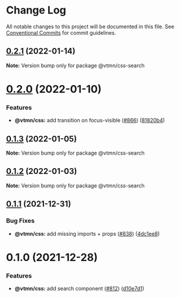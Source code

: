 # Change Log

All notable changes to this project will be documented in this file.
See [Conventional Commits](https://conventionalcommits.org) for commit guidelines.

## [0.2.1](https://github.com/Decathlon/vitamin-web/compare/@vtmn/css-search@0.2.0...@vtmn/css-search@0.2.1) (2022-01-14)

**Note:** Version bump only for package @vtmn/css-search





# [0.2.0](https://github.com/Decathlon/vitamin-web/compare/@vtmn/css-search@0.1.3...@vtmn/css-search@0.2.0) (2022-01-10)


### Features

* **@vtmn/css:** add transition on focus-visible ([#866](https://github.com/Decathlon/vitamin-web/issues/866)) ([81820b4](https://github.com/Decathlon/vitamin-web/commit/81820b4ebfcd8df223b8415885cb37a5d4ab5bd2))





## [0.1.3](https://github.com/Decathlon/vitamin-web/compare/@vtmn/css-search@0.1.2...@vtmn/css-search@0.1.3) (2022-01-05)

**Note:** Version bump only for package @vtmn/css-search





## [0.1.2](https://github.com/Decathlon/vitamin-web/compare/@vtmn/css-search@0.1.1...@vtmn/css-search@0.1.2) (2022-01-03)

**Note:** Version bump only for package @vtmn/css-search





## [0.1.1](https://github.com/Decathlon/vitamin-web/compare/@vtmn/css-search@0.1.0...@vtmn/css-search@0.1.1) (2021-12-31)


### Bug Fixes

* **@vtmn/css:** add missing imports + props ([#838](https://github.com/Decathlon/vitamin-web/issues/838)) ([4dc1ee8](https://github.com/Decathlon/vitamin-web/commit/4dc1ee8f9df153bbf97a2eb06ac1d7926bf7a010))





# 0.1.0 (2021-12-28)


### Features

* **@vtmn/css:** add search component ([#812](https://github.com/Decathlon/vitamin-web/issues/812)) ([d10e7d1](https://github.com/Decathlon/vitamin-web/commit/d10e7d1f70af698c8609a78bb604a405121fd544))
